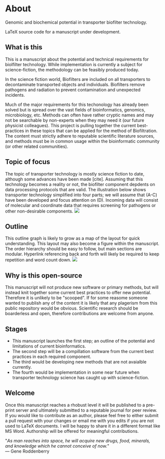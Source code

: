 # About
Genomic and biochemical potential in transporter biofilter technology.

LaTeX source code for a manuscript under development. 

## What is this
This is a manuscript about the potential and technical requirements for biolfilter technology. 
While implementation is currently a subject for science-fiction, the methodology can be feasibly produced today.

In the science fiction world, Biofilters are included on all transporters to decontaminate transported objects and individuals.
Biofilters remove pathogens and radiation to prevent contamination and unexpected incidents.

Much of the major requirements for this techonology has already been solved but is spread over the vast fields of bioinformatics, genomics, microbiology, etc. 
Methods can often have rather cryptic names and may not be searchable by non-experts when they may need it (our future physicist colleagues).
This project is pulling together the current best-practices in these topics that can be applied for the method of Biofiltration.
The content must strictly adhere to reputable scientific literature sources, and methods must be in common usage within the bioinformatic community (or other related communities).

## Topic of focus
The topic of transporter technology is mostly science fiction to date, although some advances have been made [cite].
Assuming that this technology becomes a reality or not, the biofilter component depdents on data processing protocols that are valid. 
The illustration below shows transporter technology simplified into four parts; we will assume that (A-C) have been developed and focus attention on (D).
Incoming data will consist of molecular and coordinate data that requires screening for pathogens or other non-desirable components.
![](biofilter_scheme.png)

## Outline
This outline graph is likely to grow as a map of the layout for quick understanding.
This layout may also become a figure within the manuscript. 
The order hierarchy should be easy to follow, but main sections are modular. Hyperlink referencing back and forth will likely be required to keep repetition and word count down.
![](biofilter.png)

## Why is this open-source
This manuscript will not produce new software or primary methods, but will instead knit together some current best practices to offer new potential.
Therefore it is unlikely to be "scooped".
If for some reasome someone wanted to publish any of the content it is likely that any plagerism from this public repository would be obvious.
Scientific research should be boarderless and open, therefore contributions are welcome from anyone.

## Stages
- This manuscript launches the first step; an outline of the potential and limitations of current bioinformatics. 
- The second step will be a compillation software from the current best practices in each required component. 
- The third would be developing new methods that are not avaialble currently.
- The fourth would be implementation in some near future when transporter technology science has caught up with science-fiction.

## Welcome
Once this manuscript reaches a rhobust level it will be published to a pre-print server and ultimately submitted to a reputable journal for peer review. 
If you would like to contribute as an author, please feel free to either submit a pull request with your changes or email me with you edits if you are not used to LaTeX documents.
I will be happy to share it in a different format like MS Word.
Authorship will be offered for meaningful contributions.


"_As man reaches into space, he will acquire new drugs, food, minerals,\
and knowledge which he cannot conceive of now._"\
— Gene Roddenberry

